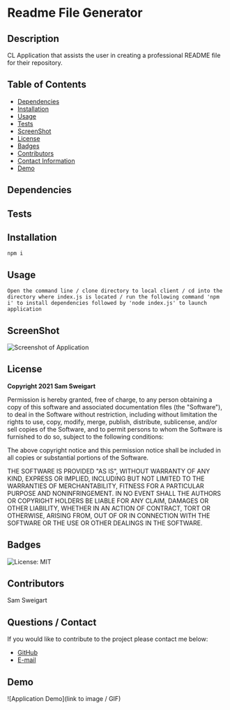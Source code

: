# __Readme File Generator__

## __Description__
CL Application that assists the user in creating a professional README file for their repository.

## __Table of Contents__

* [Dependencies](#dependencies)
* [Installation](#installation)
* [Usage](#usage)
* [Tests](#tests)
* [ScreenShot](#screenshot)
* [License](#license)
* [Badges](#badges)
* [Contributors](#contributors)
* [Contact Information](#questions)
* [Demo](#demo)

## __Dependencies__

## __Tests__

## __Installation__
```
npm i
```

## __Usage__
    Open the command line / clone directory to local client / cd into the directory where index.js is located / run the following command 'npm i' to install dependencies followed by 'node index.js' to launch application

## __ScreenShot__
![Screenshot of Application](../assets/images/DOM-diagram.png)

## __License__
__Copyright 2021 Sam Sweigart__

Permission is hereby granted, free of charge, to any person obtaining a copy of this software and associated documentation files (the "Software"), to deal in the Software without restriction, including without limitation the rights to use, copy, modify, merge, publish, distribute, sublicense, and/or sell copies of the Software, and to permit persons to whom the Software is furnished to do so, subject to the following conditions:

The above copyright notice and this permission notice shall be included in all copies or substantial portions of the Software.

THE SOFTWARE IS PROVIDED "AS IS", WITHOUT WARRANTY OF ANY KIND, EXPRESS OR IMPLIED, INCLUDING BUT NOT LIMITED TO THE WARRANTIES OF MERCHANTABILITY, FITNESS FOR A PARTICULAR PURPOSE AND NONINFRINGEMENT. IN NO EVENT SHALL THE AUTHORS OR COPYRIGHT HOLDERS BE LIABLE FOR ANY CLAIM, DAMAGES OR OTHER LIABILITY, WHETHER IN AN ACTION OF CONTRACT, TORT OR OTHERWISE, ARISING FROM, OUT OF OR IN CONNECTION WITH THE SOFTWARE OR THE USE OR OTHER DEALINGS IN THE SOFTWARE.

## __Badges__
![License: MIT](https://img.shields.io/packagist/l/?style=for-the-badge?License-MIT-hotpink.svg)

## __Contributors__
Sam Sweigart

## __Questions / Contact__
If you would like to contribute to the project please contact me below: 
* [GitHub](https://github.com/gamgee-em)
* [E-mail](mailto:samuel.sweigart@gmail.com)

## __Demo__
![Application Demo](link to image / GIF)